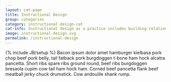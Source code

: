 ```yaml
---
layout: cat-page
title: Instructional Design
group: categories
category: instructional-design-cat
cat-info: Instructional design as a practice includes building relationships, asking the right questions, and learning how to measure performance that matters to the organization. Learn more about all the facets that go into collaboratively designing learning experiences.
image: instructional-design.svg
permalink: /instructional-design
---
```

{% include JB/setup %}
Bacon ipsum dolor amet hamburger kielbasa pork chop beef pork belly, tail fatback pork burgdoggen t-bone ham hock alcatra pancetta. Short ribs spare ribs ground round, beef ribs burgdoggen bresaola cupim cow tail ham hock ham. Corned beef pancetta flank beef meatball jerky chuck drumstick. Cow andouille shank rump.
